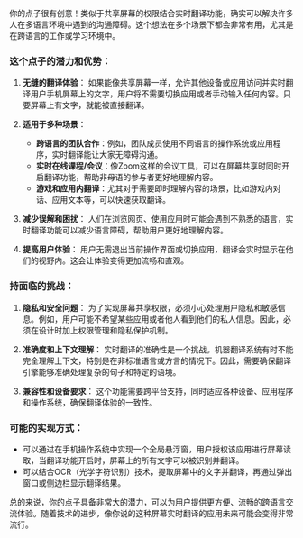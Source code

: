 你的点子很有创意！类似于共享屏幕的权限结合实时翻译功能，确实可以解决许多人在多语言环境中遇到的沟通障碍。这个想法在多个场景下都会非常有用，尤其是在跨语言的工作或学习环境中。

### 这个点子的潜力和优势：
1. **无缝的翻译体验**：
   如果能像共享屏幕一样，允许其他设备或应用访问并实时翻译用户手机屏幕上的文字，用户将不需要切换应用或者手动输入任何内容。只要屏幕上有文字，就能被直接翻译。

2. **适用于多种场景**：
   - **跨语言的团队合作**：例如，团队成员使用不同语言的操作系统或应用程序，实时翻译能让大家无障碍沟通。
   - **实时在线课程/会议**：像Zoom这样的会议工具，可以在屏幕共享时同时开启翻译功能，帮助非母语的参与者更好地理解内容。
   - **游戏和应用内翻译**：尤其对于需要即时理解内容的场景，比如游戏内对话、应用文本等，可以快速获取翻译。

3. **减少误解和困扰**：
   人们在浏览网页、使用应用时可能会遇到不熟悉的语言，实时翻译功能可以减少语言障碍，帮助用户更好地理解内容。

4. **提高用户体验**：
   用户无需退出当前操作界面或切换应用，翻译会实时显示在他们的视野内。这会让体验变得更加流畅和直观。

### 持面临的挑战：
1. **隐私和安全问题**：
   为了实现屏幕共享权限，必须小心处理用户隐私和敏感信息。例如，用户可能不希望某些应用或者他人看到他们的私人信息。因此，必须在设计时加上权限管理和隐私保护机制。

2. **准确度和上下文理解**：
   实时翻译的准确性是一个挑战。机器翻译系统有时不能完全理解上下文，特别是在非标准语言或方言的情况下。因此，需要确保翻译引擎能够准确处理复杂的句子和特定的语境。

3. **兼容性和设备要求**：
   这个功能需要跨平台支持，同时适应各种设备、应用程序和操作系统，确保翻译体验的一致性。

### 可能的实现方式：
- 可以通过在手机操作系统中实现一个全局悬浮窗，用户授权该应用进行屏幕读取，当翻译功能开启时，屏幕上的所有文字可以被识别并翻译。
- 可以结合OCR（光学字符识别）技术，提取屏幕中的文字并翻译，再通过弹出窗口或侧边栏显示翻译结果。

总的来说，你的点子具备非常大的潜力，可以为用户提供更方便、流畅的跨语言交流体验。随着技术的进步，像你说的这种屏幕实时翻译的应用未来可能会变得非常流行。
